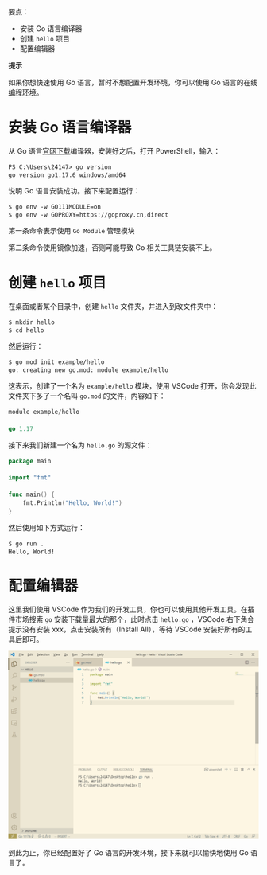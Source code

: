 要点：

- 安装 Go 语言编译器
- 创建 `hello` 项目
- 配置编辑器

**提示**

如果你想快速使用 Go 语言，暂时不想配置开发环境，你可以使用 Go 语言的在线[编程环境](https://go.dev/play/)。

# 安装 Go 语言编译器

从 Go 语言[官网下载](https://go.dev/dl/)编译器，安装好之后，打开 PowerShell，输入：

```shell
PS C:\Users\24147> go version
go version go1.17.6 windows/amd64
```

说明 Go 语言安装成功。接下来配置运行：

```shell
$ go env -w GO111MODULE=on
$ go env -w GOPROXY=https://goproxy.cn,direct
```

第一条命令表示使用 `Go Module` 管理模块

第二条命令使用镜像加速，否则可能导致 Go 相关工具链安装不上。



# 创建 `hello` 项目

在桌面或者某个目录中，创建 `hello` 文件夹，并进入到改文件夹中：

```shell
$ mkdir hello
$ cd hello
```

然后运行：

```shell
$ go mod init example/hello
go: creating new go.mod: module example/hello
```

这表示，创建了一个名为 `example/hello` 模块，使用 VSCode 打开，你会发现此文件夹下多了一个名叫 `go.mod` 的文件，内容如下：

```go
module example/hello

go 1.17
```

接下来我们新建一个名为 `hello.go`  的源文件：

```go
package main

import "fmt"

func main() {
    fmt.Println("Hello, World!")
}
```

然后使用如下方式运行：

```shell
$ go run .
Hello, World!
```

# 配置编辑器

这里我们使用 VSCode 作为我们的开发工具，你也可以使用其他开发工具。在插件市场搜索 `go` 安装下载量最大的那个，此时点击 `hello.go` ，VSCode 右下角会提示没有安装 xxx，点击安装所有（Install All），等待 VSCode 安装好所有的工具后即可。

![image-20220218200633353](image-20220218200633353.png)

到此为止，你已经配置好了 Go 语言的开发环境，接下来就可以愉快地使用 Go 语言了。